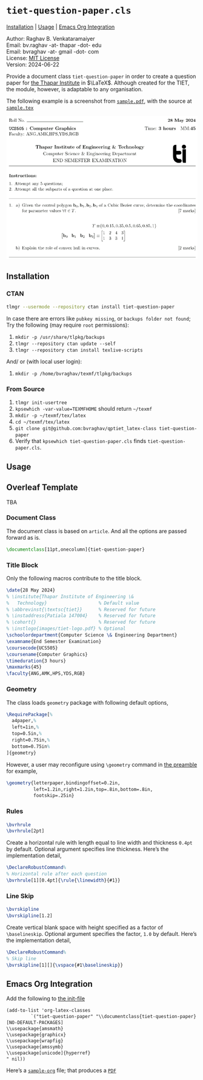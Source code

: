 # `tiet-question-paper.cls` #

[Installation](#installation) | 
[Usage](#usage) | 
[Emacs Org Integration](#emacs-org-integration)

Author: Raghav B. Venkataramaiyer  
Email: bv.raghav -at- thapar -dot- edu  
Email: bvraghav -at- gmail -dot- com  
License: [MIT License](./LICENSE)  
Version: 2024-06-22

Provide a document class `tiet-question-paper` in order
to create a question paper for [the Thapar
Institute](https://thapar.edu/) in $\LaTeX$.  Although
created for the TIET, the module, however, is adaptable
to any organisation.

The following example is a screenshot from
[`sample.pdf`](./sample.pdf), with the source at
[`sample.tex`](./sample.tex)

![](./images/sample.png)

## Installation ##

### CTAN ###

```sh
tlmgr --usermode --repository ctan install tiet-question-paper
```

In case there are errors like `pubkey missing`, or
`backups folder not found`; Try the following (may
require `root` permissions):
1. `mkdir -p /usr/share/tlpkg/backups`
2. `tlmgr --repository ctan update --self` 
2. `tlmgr --repository ctan install texlive-scripts`

And/ or (with local user login):
1. `mkdir -p /home/bvraghav/texmf/tlpkg/backups`

### From Source ###

1. `tlmgr init-usertree`
2. `kpsewhich -var-value=TEXMFHOME` should return
   `~/texmf`
3. `mkdir -p ~/texmf/tex/latex`
4. `cd ~/texmf/tex/latex`
5. `git clone
   git@github.com:bvraghav/qptiet_latex-class tiet-question-paper`
6. Verify that `kpsewhich tiet-question-paper.cls` finds `tiet-question-paper.cls`.

## Usage ##

## Overleaf Template ##

TBA

### Document Class ###

The document class is based on `article`.  And all the
options are passed forward as is.

```latex
\documentclass[11pt,onecolumn]{tiet-question-paper}
```

### Title Block ###

Only the following macros contribute to the title block.

```latex
\date{28 May 2024}
% \institute{Thapar Institute of Engineering \&
%   Technology}                   % Default value
% \abbrevinst{\textsc{tiet}}      % Reserved for future
% \instaddress{Patiala 147004}    % Reserved for future
% \cohort{}                       % Reserved for future
% \instlogo{images/tiet-logo.pdf} % Optional
\schoolordepartment{Computer Science \& Engineering Department}
\examname{End Semester Examination}
\coursecode{UCS505}
\coursename{Computer Graphics}
\timeduration{3 hours}
\maxmarks{45}
\faculty{ANG,AMK,HPS,YDS,RGB}
```

### Geometry ###

The class loads `geometry` package with following
default options,

```latex
\RequirePackage[%
  a4paper,%
  left=1in,%
  top=0.5in,%
  right=0.75in,%
  bottom=0.75in%
]{geometry}
```

However, a user may reconfigure using `\geometry`
command in [the
preamble](https://duckduckgo.com/?q=what+is+a+preamble+in+latex+document)
for example,

```latex
\geometry{letterpaper,bindingoffset=0.2in,
          left=1.2in,right=1.2in,top=.8in,bottom=.8in,
          footskip=.25in}
```

### Rules ###

```latex
\bvrhrule
\bvrhrule[2pt]
```
Create a horizontal rule with length equal to line
width and thickness `0.4pt` by default.  Optional
argument specifies line thickness.  Here’s the
implementation detail,

```latex
\DeclareRobustCommand%
% Horizontal rule after each question
\bvrhrule[1][0.4pt]{\rule{\linewidth}{#1}}
```

### Line Skip ###

```latex
\bvrskipline
\bvrskipline[1.2]
```

Create vertical blank space with height specified as a
factor of `\baselineskip`.  Optional argument specifies
the factor, `1.0` by default.  Here’s the
implementation detail,

```latex
\DeclareRobustCommand%
% Skip line
\bvrskipline[1][]{\vspace{#1\baselineskip}}
```

## Emacs Org Integration ##
Add the following to [the
init-file](https://www.gnu.org/software/emacs/manual/html_node/emacs/Init-File.html) 
```elisp
(add-to-list 'org-latex-classes
	     `("tiet-question-paper" "\\documentclass{tiet-question-paper}
[NO-DEFAULT-PACKAGES]
\\usepackage{amsmath}
\\usepackage{graphicx}
\\usepackage{wrapfig}
\\usepackage{amssymb}
\\usepackage[unicode]{hyperref}
" nil))
```

Here’s a [`sample-org`](./sample-org.org) file; that
produces a [`PDF`](./sample-org.pdf)
